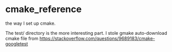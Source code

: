 # cmake_reference
the way I set up cmake.   

The test/ directory is the more interesting part. I stole gmake auto-download cmake file from  https://stackoverflow.com/questions/9689183/cmake-googletest
